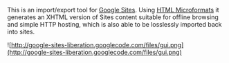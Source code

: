 This is an import/export tool for [Google Sites](http://sites.google.com/).  Using [HTML Microformats](http://microformats.org/) it generates an XHTML version of Sites content suitable for offline browsing and simple HTTP hosting, which is also able to be losslessly imported back into sites.

![http://google-sites-liberation.googlecode.com/files/gui.png](http://google-sites-liberation.googlecode.com/files/gui.png)